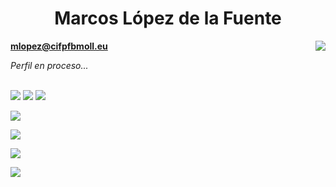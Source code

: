 <h1 align="center">Marcos López de la Fuente</h1>

<img align="right" src="https://komarev.com/ghpvc/?username=Marcos-Lopez-de-la-Fuente"/>

**mlopez@cifpfbmoll.eu**

*Perfil en proceso...*

</br>

<img src="https://github-readme-stats.vercel.app/api?username=Marcos-Lopez-de-la-Fuente&count_private=true&show_icons=true&theme=algolia">

<img src="https://github-readme-stats.vercel.app/api/top-langs/?username=Marcos-Lopez-de-la-Fuente&theme=algolia&layout=compact&langs_count=100">

<img src="https://github-profile-trophy.vercel.app/?username=Marcos-Lopez-de-la-Fuente&theme=algolia">



![](https://github-readme-stats.vercel.app/api/wakatime?username=MarcosLopez&theme=algolia&layout=compact)

![](https://wakatime.com/share/@MarcosLopez/bc57123e-6967-414b-bce0-d39569d2cd78.svg)

![](https://wakatime.com/share/@MarcosLopez/9bb50e0c-3031-48bd-9f57-7203195d8173.svg)

![](https://wakatime.com/share/@MarcosLopez/efe80382-32fb-45d9-aac9-762e316a2523.svg)
